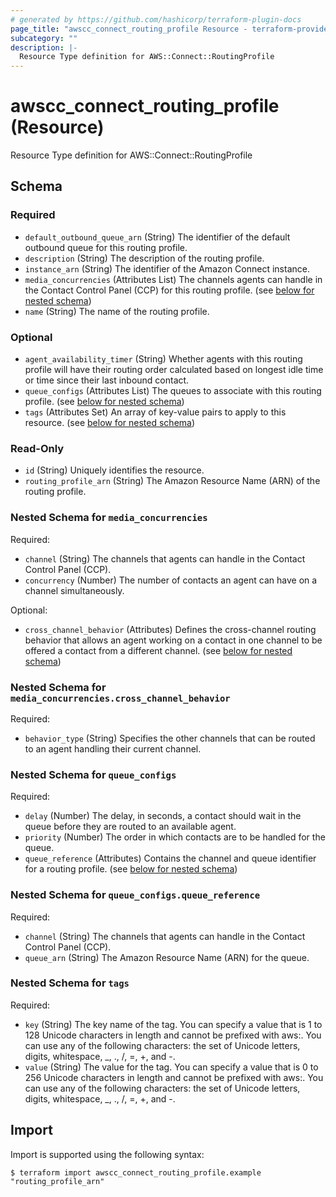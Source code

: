 ```yaml
---
# generated by https://github.com/hashicorp/terraform-plugin-docs
page_title: "awscc_connect_routing_profile Resource - terraform-provider-awscc"
subcategory: ""
description: |-
  Resource Type definition for AWS::Connect::RoutingProfile
---
```


# awscc_connect_routing_profile (Resource)

Resource Type definition for AWS::Connect::RoutingProfile



<!-- schema generated by tfplugindocs -->
## Schema

### Required

- `default_outbound_queue_arn` (String) The identifier of the default outbound queue for this routing profile.
- `description` (String) The description of the routing profile.
- `instance_arn` (String) The identifier of the Amazon Connect instance.
- `media_concurrencies` (Attributes List) The channels agents can handle in the Contact Control Panel (CCP) for this routing profile. (see [below for nested schema](#nestedatt--media_concurrencies))
- `name` (String) The name of the routing profile.

### Optional

- `agent_availability_timer` (String) Whether agents with this routing profile will have their routing order calculated based on longest idle time or time since their last inbound contact.
- `queue_configs` (Attributes List) The queues to associate with this routing profile. (see [below for nested schema](#nestedatt--queue_configs))
- `tags` (Attributes Set) An array of key-value pairs to apply to this resource. (see [below for nested schema](#nestedatt--tags))

### Read-Only

- `id` (String) Uniquely identifies the resource.
- `routing_profile_arn` (String) The Amazon Resource Name (ARN) of the routing profile.

<a id="nestedatt--media_concurrencies"></a>
### Nested Schema for `media_concurrencies`

Required:

- `channel` (String) The channels that agents can handle in the Contact Control Panel (CCP).
- `concurrency` (Number) The number of contacts an agent can have on a channel simultaneously.

Optional:

- `cross_channel_behavior` (Attributes) Defines the cross-channel routing behavior that allows an agent working on a contact in one channel to be offered a contact from a different channel. (see [below for nested schema](#nestedatt--media_concurrencies--cross_channel_behavior))

<a id="nestedatt--media_concurrencies--cross_channel_behavior"></a>
### Nested Schema for `media_concurrencies.cross_channel_behavior`

Required:

- `behavior_type` (String) Specifies the other channels that can be routed to an agent handling their current channel.



<a id="nestedatt--queue_configs"></a>
### Nested Schema for `queue_configs`

Required:

- `delay` (Number) The delay, in seconds, a contact should wait in the queue before they are routed to an available agent.
- `priority` (Number) The order in which contacts are to be handled for the queue.
- `queue_reference` (Attributes) Contains the channel and queue identifier for a routing profile. (see [below for nested schema](#nestedatt--queue_configs--queue_reference))

<a id="nestedatt--queue_configs--queue_reference"></a>
### Nested Schema for `queue_configs.queue_reference`

Required:

- `channel` (String) The channels that agents can handle in the Contact Control Panel (CCP).
- `queue_arn` (String) The Amazon Resource Name (ARN) for the queue.



<a id="nestedatt--tags"></a>
### Nested Schema for `tags`

Required:

- `key` (String) The key name of the tag. You can specify a value that is 1 to 128 Unicode characters in length and cannot be prefixed with aws:. You can use any of the following characters: the set of Unicode letters, digits, whitespace, _, ., /, =, +, and -.
- `value` (String) The value for the tag. You can specify a value that is 0 to 256 Unicode characters in length and cannot be prefixed with aws:. You can use any of the following characters: the set of Unicode letters, digits, whitespace, _, ., /, =, +, and -.

## Import

Import is supported using the following syntax:

```shell
$ terraform import awscc_connect_routing_profile.example "routing_profile_arn"
```
